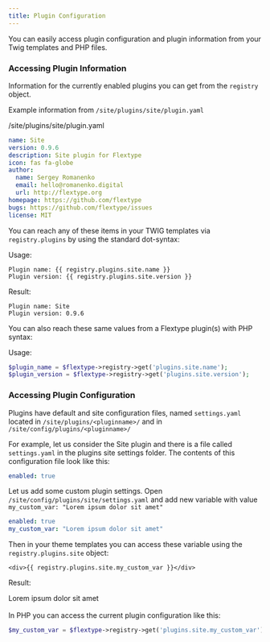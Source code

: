 ```yaml
---
title: Plugin Configuration
---
```


You can easily access plugin configuration and plugin information from your Twig templates and PHP files.

### Accessing Plugin Information

Information for the currently enabled plugins you can get from the `registry` object.

Example information from `/site/plugins/site/plugin.yaml`

<div class="file-header"><i class="far fa-file-alt"></i> /site/plugins/site/plugin.yaml</div>

```yaml
name: Site
version: 0.9.6
description: Site plugin for Flextype
icon: fas fa-globe
author:
  name: Sergey Romanenko
  email: hello@romanenko.digital
  url: http://flextype.org
homepage: https://github.com/flextype
bugs: https://github.com/flextype/issues
license: MIT

```

You can reach any of these items in your TWIG templates via `registry.plugins` by using the standard dot-syntax:

Usage:

```twig
Plugin name: {{ registry.plugins.site.name }}
Plugin version: {{ registry.plugins.site.version }}
```

Result:

```twig
Plugin name: Site
Plugin version: 0.9.6
```

You can also reach these same values from a Flextype plugin(s) with PHP syntax:

Usage:

```php
$plugin_name = $flextype->registry->get('plugins.site.name');
$plugin_version = $flextype->registry->get('plugins.site.version');
```

### Accessing Plugin Configuration

Plugins have default and site configuration files, named `settings.yaml` located in `/site/plugins/<pluginname>/` and in `/site/config/plugins/<pluginname>/`

For example, let us consider the Site plugin and there is a file called `settings.yaml` in the plugins site settings folder. The contents of this configuration file look like this:

```yaml
enabled: true
```

Let us add some custom plugin settings. Open `/site/config/plugins/site/settings.yaml` and add new variable with value `my_custom_var: "Lorem ipsum dolor sit amet"`

```yaml
enabled: true
my_custom_var: "Lorem ipsum dolor sit amet"
```

Then in your theme templates you can access these variable using the `registry.plugins.site` object:

```twig
<div>{{ registry.plugins.site.my_custom_var }}</div>
```

Result:

<div>Lorem ipsum dolor sit amet</div>

<br>
In PHP you can access the current plugin configuration like this:

```php
$my_custom_var = $flextype->registry->get('plugins.site.my_custom_var');
```

